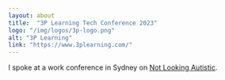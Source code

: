 ```yaml
---
layout: about
title:  "3P Learning Tech Conference 2023"
logo: "/img/logos/3p-logo.png"
alt: "3P Learning"
link: "https://www.3plearning.com/"
---
```


I spoke at a work conference in Sydney on [Not Looking Autistic](/presentations/#autism2023).
